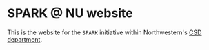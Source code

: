 # SPARK @ NU website

This is the website for the `SPARK` initiative within Northwestern's [CSD department](https://communication.northwestern.edu/academics/communication-sciences-and-disorders/).
